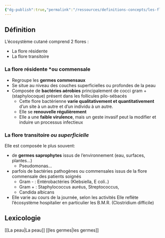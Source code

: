 ```yaml
---
{"dg-publish":true,"permalink":"/ressources/definitions-concepts/les-flores/","tags":["définition"],"noteIcon":"2"}
---
```



## Définition
L’écosystème cutané comprend 2 flores : 
- La flore résidente 
- La flore transitoire

### La flore résidente *ou commensale
 - Regroupe les **germes commensaux** 
 - Se situe au niveau des couches superficielles ou profondes de la peau 
 - Composée de **bactéries aérobies** principalement de cocci gram + (staphylocoque) présent dans les follicules pilo-sébacés 
	 - Cette flore bactérienne **varie qualitativement et quantitativement** d’un site à un autre et d’un individu à un autre. 
	 - Elle se **renouvelle régulièrement** 
	 - Elle a une **faible virulence**, mais un geste invasif peut la modifier et induire un processus infectieux

### La flore transitoire *ou superficielle*
Elle est composée le plus souvent: 
- de **germes saprophytes** issus de l’environnement (eau, surfaces, plantes…)
	- Pseudomonas… 
- parfois de bactéries pathogènes ou commensales issus de la flore commensale des patients soignés 
	- Gram - : Entérobactéries (Klebsiella, E coli..) 
	- Gram + : Staphylococcus auréus, Streptococcus, 
	- Candida albicans 
- Elle varie au cours de la journée, selon les activités Elle reflète l’écosystème hospitalier en particulier les B.M.R. (Clostridium difficile)

## Lexicologie 
[[La peau\|La peau]]
[[les germes\|les germes]]
